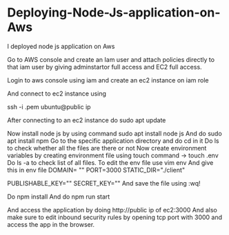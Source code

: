 # Deploying-Node-Js-application-on-Aws
I deployed node js application on Aws

Go to AWS console and create an Iam user and attach policies directly to that iam user by giving adminstartor full access and EC2 full access.

Login to aws console using iam and create an ec2 instance on iam role

And connect to ec2 instance using 

ssh -i .pem ubuntu@public ip

After connecting to an ec2 instance do sudo apt update

Now install node js by using command 
sudo apt install node js
And do 
sudo apt install npm
Go to the specific application directory and do cd in it
Do ls to check whether all the files are there or not
Now create environment variables by creating environment file using touch command -> touch .env
Do ls -a to check list of all files.
To edit the env file use vim env
And give this in env file
DOMAIN= ""
PORT=3000
STATIC_DIR="./client"

PUBLISHABLE_KEY=""
SECRET_KEY=""
And save the file using :wq!

Do npm install
And do npm run start 

And access the application by doing http://public ip of ec2:3000
And also make sure to edit inbound security rules by opening tcp port with 3000 and access the app in the browser.

